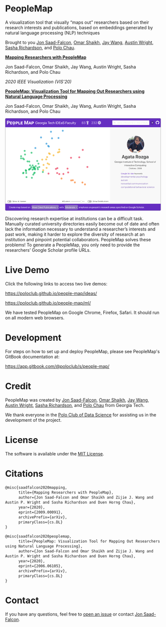 # PeopleMap

A visualization tool that visually “maps out” researchers based on their research interests and publications, based on embeddings generated by natural language processing (NLP) techniques

Brought to you [Jon Saad-Falcon](https://www.linkedin.com/in/jonsaadfalcon/), [Omar Shaikh](https://www.linkedin.com/in/oshaikh13/), [Jay Wang](https://zijie.wang/), [Austin Wright](https://austinpwright.com/), [Sasha Richardson](https://www.linkedin.com/in/sasha-richardson/), and [Polo Chau](https://poloclub.github.io/polochau/).




[**Mapping Researchers with PeopleMap**](https://arxiv.org/abs/2009.00091)

Jon Saad-Falcon, Omar Shaikh, Jay Wang, Austin Wright, Sasha Richardson, and Polo Chau

*2020 IEEE Visualization (VIS'20)*


[**PeopleMap: Visualization Tool for Mapping Out Researchers using Natural Language Processing**](https://arxiv.org/abs/2006.06105)

Jon Saad-Falcon, Omar Shaikh, Jay Wang, Austin Wright, Sasha Richardson, and Polo Chau

<a href="https://poloclub.github.io/people-map/ideas/" target="_blank"><img src="PeopleMap.png" style="max-width:100%;"></a>

Discovering research expertise at institutions can be a difficult task. Manually curated university directories easily become out of date and often lack the information necessary to understand a researcher’s interests and past work, making it harder to explore the diversity of research at an institution and pinpoint potential collaborators. PeopleMap solves these problems! To generate a PeopleMap, you only need to provide the researchers’ Google Scholar profile URLs.



# Live Demo
Click the following links to access two live demos:

https://poloclub.github.io/people-map/ideas/

https://poloclub.github.io/people-map/ml/

We have tested PeopleMap on Google Chrome, Firefox, Safari. It should run on all modern web browsers.

# Development
For steps on how to set up and deploy PeopleMap, please see PeopleMap's GitBook documentation at:

https://app.gitbook.com/@poloclub/s/people-map/

# Credit
PeopleMap was created by [Jon Saad-Falcon](https://www.linkedin.com/in/jonsaadfalcon/), [Omar Shaikh](https://www.linkedin.com/in/oshaikh13/), [Jay Wang](https://zijie.wang/), [Austin Wright](https://austinpwright.com/), [Sasha Richardson](https://www.linkedin.com/in/sasha-richardson/), and [Polo Chau](https://poloclub.github.io/polochau/) from Georgia Tech. 

We thank everyone in the [Polo Club of Data Science](http://poloclub.gatech.edu) for assisting us in the development of the project.

# License

The software is available under the [MIT License](https://github.com/poloclub/people-map/blob/master/LICENSE).

# Citations

```
@misc{saadfalcon2020mapping,
      title={Mapping Researchers with PeopleMap}, 
      author={Jon Saad-Falcon and Omar Shaikh and Zijie J. Wang and Austin P. Wright and Sasha Richardson and Duen Horng Chau},
      year={2020},
      eprint={2009.00091},
      archivePrefix={arXiv},
      primaryClass={cs.DL}
}
```

```
@misc{saadfalcon2020peoplemap,
      title={PeopleMap: Visualization Tool for Mapping Out Researchers using Natural Language Processing}, 
      author={Jon Saad-Falcon and Omar Shaikh and Zijie J. Wang and Austin P. Wright and Sasha Richardson and Duen Horng Chau},
      year={2020},
      eprint={2006.06105},
      archivePrefix={arXiv},
      primaryClass={cs.DL}
}
```



# Contact

If you have any questions, feel free to [open an issue](https://github.com/poloclub/people-map/issues) or contact [Jon Saad-Falcon](https://www.linkedin.com/in/jonsaadfalcon/).
